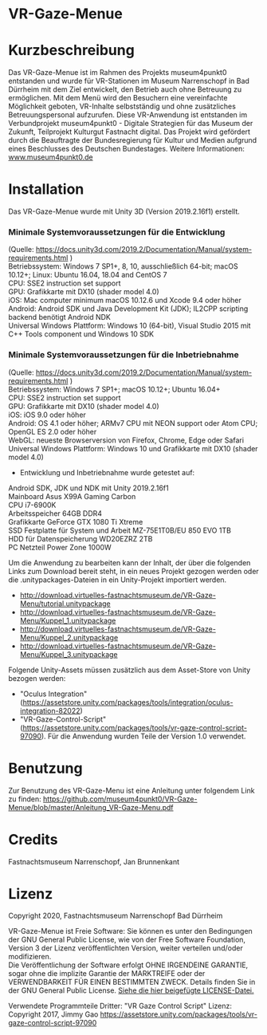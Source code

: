 # VR-Gaze-Menue

# Kurzbeschreibung
Das VR-Gaze-Menue ist im Rahmen des Projekts museum4punkt0 entstanden und wurde für VR-Stationen im Museum Narrenschopf in Bad Dürrheim mit dem Ziel entwickelt, den Betrieb auch ohne Betreuung zu ermöglichen. Mit dem Menü wird den Besuchern eine vereinfachte Möglichkeit geboten, VR-Inhalte selbstständig und ohne zusätzliches Betreuungspersonal aufzurufen.
Diese VR-Anwendung ist entstanden im Verbundprojekt museum4punkt0 - Digitale Strategien für das Museum der Zukunft, Teilprojekt Kulturgut Fastnacht digital. Das Projekt wird gefördert durch die Beauftragte der Bundesregierung für Kultur und Medien aufgrund eines Beschlusses des Deutschen Bundestages. Weitere Informationen: www.museum4punkt0.de

# Installation
Das VR-Gaze-Menue wurde mit Unity 3D (Version 2019.2.16f1) erstellt. 

### Minimale Systemvoraussetzungen für die Entwicklung<br/>
(Quelle: https://docs.unity3d.com/2019.2/Documentation/Manual/system-requirements.html )<br/>
Betriebssystem:	Windows 7 SP1+, 8, 10, ausschließlich 64-bit; macOS 10.12+; Linux: Ubuntu 16.04, 18.04 and CentOS 7<br/>
CPU:	SSE2 instruction set support<br/>
GPU:	Grafikkarte mit DX10 (shader model 4.0)<br/>
iOS: Mac computer minimum macOS 10.12.6 und Xcode 9.4 oder höher<br/>
Android:	Android SDK und Java Development Kit (JDK); IL2CPP scripting backend benötigt Android NDK<br/>
Universal Windows Plattform: Windows 10 (64-bit), Visual Studio 2015 mit C++ Tools component und Windows 10 SDK<br/>

### Minimale Systemvoraussetzungen für die Inbetriebnahme<br/>
(Quelle: https://docs.unity3d.com/2019.2/Documentation/Manual/system-requirements.html )<br/>
Betriebssystem: Windows 7 SP1+; macOS 10.12+; Ubuntu 16.04+<br/>
CPU:	SSE2 instruction set support<br/>
GPU:	Grafikkarte mit DX10 (shader model 4.0)<br/>
iOS: iOS 9.0 oder höher<br/>
Android: OS 4.1 oder höher; ARMv7 CPU mit NEON support oder Atom CPU; OpenGL ES 2.0 oder höher<br/>
WebGL: neueste Browserversion von Firefox, Chrome, Edge oder Safari<br/>
Universal Windows Plattform: Windows 10 und Grafikkarte mit DX10 (shader model 4.0)<br/>

* Entwicklung und Inbetriebnahme wurde getestet auf:

Android SDK, JDK und NDK mit Unity 2019.2.16f1<br/>
Mainboard Asus X99A Gaming Carbon<br/>
CPU i7-6900K<br/>
Arbeitsspeicher 64GB DDR4<br/>
Grafikkarte GeForce GTX 1080 Ti Xtreme<br/>
SSD Festplatte für System und Arbeit MZ-75E1T0B/EU 850 EVO 1TB<br/>
HDD für Datenspeicherung WD20EZRZ 2TB<br/>
PC Netzteil Power Zone 1000W<br/>


Um die Anwendung zu bearbeiten kann der Inhalt, der über die folgenden Links zum Download bereit steht, in ein neues Projekt gezogen werden oder die .unitypackages-Dateien in ein Unity-Projekt importiert werden. 

* http://download.virtuelles-fastnachtsmuseum.de/VR-Gaze-Menu/tutorial.unitypackage
* http://download.virtuelles-fastnachtsmuseum.de/VR-Gaze-Menu/Kuppel_1.unitypackage
* http://download.virtuelles-fastnachtsmuseum.de/VR-Gaze-Menu/Kuppel_2.unitypackage
* http://download.virtuelles-fastnachtsmuseum.de/VR-Gaze-Menu/Kuppel_3.unitypackage


Folgende Unity-Assets müssen zusätzlich aus dem Asset-Store von Unity bezogen werden:</br>
* "Oculus Integration" (https://assetstore.unity.com/packages/tools/integration/oculus-integration-82022)</br>
* "VR-Gaze-Control-Script" (https://assetstore.unity.com/packages/tools/vr-gaze-control-script-97090). Für die Anwendung wurden Teile der Version 1.0 verwendet.</br>

# Benutzung
Zur Benutzung des VR-Gaze-Menu ist eine Anleitung unter folgendem Link zu finden: 
https://github.com/museum4punkt0/VR-Gaze-Menue/blob/master/Anleitung_VR-Gaze-Menu.pdf

# Credits

Fastnachtsmuseum Narrenschopf, 
Jan Brunnenkant

# Lizenz
Copyright 2020, Fastnachtsmuseum Narrenschopf Bad Dürrheim 

VR-Gaze-Menue ist Freie Software: Sie können es unter den Bedingungen
der GNU General Public License, wie von der Free Software Foundation,
Version 3 der Lizenz veröffentlichten Version, weiter verteilen und/oder modifizieren.</br>
Die Veröffentlichung der Software erfolgt OHNE IRGENDEINE GARANTIE, sogar ohne die implizite Garantie der MARKTREIFE oder der VERWENDBARKEIT FÜR EINEN BESTIMMTEN ZWECK. Details finden Sie in der GNU General Public License. [Siehe die hier beigefügte LICENSE-Datei.](https://github.com/museum4punkt0/VR-Gaze-Menue/blob/master/LICENSE.md)

Verwendete Programmteile Dritter:
"VR Gaze Control Script" Lizenz: Copyright 2017, Jimmy Gao
https://assetstore.unity.com/packages/tools/vr-gaze-control-script-97090

